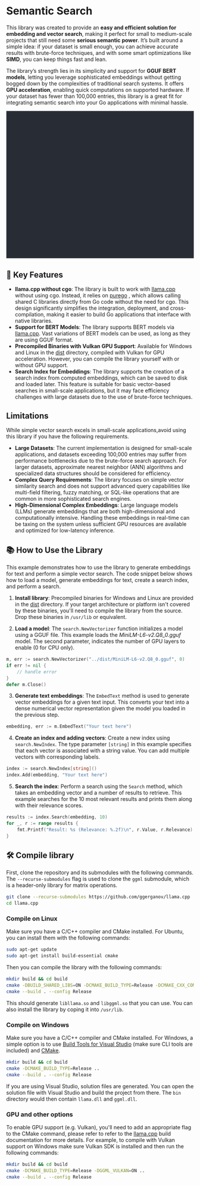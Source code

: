 # Semantic Search

This library was created to provide an **easy and efficient solution for embedding and vector search**, making it perfect for small to medium-scale projects that still need some **serious semantic power**. It’s built around a simple idea: if your dataset is small enough, you can achieve accurate results with brute-force techniques, and with some smart optimizations like **SIMD**, you can keep things fast and lean.

The library’s strength lies in its simplicity and support for **GGUF BERT models**, letting you leverage sophisticated embeddings without getting bogged down by the complexities of traditional search systems. It offers **GPU acceleration**, enabling quick computations on supported hardware. If your dataset has fewer than 100,000 entries, this library is a great fit for integrating semantic search into your Go applications with minimal hassle.

![demo](./.github/demo.gif)

## 🚀 Key Features

- **llama.cpp without cgo**: The library is built to work with [llama.cpp](https://github.com/ggerganov/llama.cpp) without using cgo. Instead, it relies on [purego](https://github.com/ebitengine/purego) , which allows calling shared C libraries directly from Go code without the need for cgo. This design significantly simplifies the integration, deployment, and cross-compilation, making it easier to build Go applications that interface with native libraries.
- **Support for BERT Models**: The library supports BERT models via [llama.cpp](https://github.com/ggerganov/llama.cpp/pull/5423). Vast variations of BERT models can be used, as long as they are using GGUF format.
- **Precompiled Binaries with Vulkan GPU Support**: Available for Windows and Linux in the [dist](dist) directory, compiled with Vulkan for GPU acceleration. However, you can compile the library yourself with or without GPU support.
- **Search Index for Embeddings**: The library supports the creation of a search index from computed embeddings, which can be saved to disk and loaded later. This feature is suitable for basic vector-based searches in small-scale applications, but it may face efficiency challenges with large datasets due to the use of brute-force techniques.

## Limitations

While simple vector search excels in small-scale applications,avoid using this library if you have the following requirements.

- **Large Datasets**: The current implementation is designed for small-scale applications, and datasets exceeding 100,000 entries may suffer from performance bottlenecks due to the brute-force search approach. For larger datasets, approximate nearest neighbor (ANN) algorithms and specialized data structures should be considered for efficiency.
- **Complex Query Requirements**: The library focuses on simple vector similarity search and does not support advanced query capabilities like multi-field filtering, fuzzy matching, or SQL-like operations that are common in more sophisticated search engines.
- **High-Dimensional Complex Embeddings**: Large language models (LLMs) generate embeddings that are both high-dimensional and computationally intensive. Handling these embeddings in real-time can be taxing on the system unless sufficient GPU resources are available and optimized for low-latency inference.

## 📚 How to Use the Library

This example demonstrates how to use the library to generate embeddings for text and perform a simple vector search. The code snippet below shows how to load a model, generate embeddings for text, create a search index, and perform a search.

1. **Install library**: Precompiled binaries for Windows and Linux are provided in the [dist](dist) directory. If your target architecture or platform isn't covered by these binaries, you'll need to compile the library from the source. Drop these binaries in `/usr/lib` or equivalent.

1. **Load a model**: The `search.NewVectorizer` function initializes a model using a GGUF file. This example loads the _MiniLM-L6-v2.Q8_0.gguf_ model. The second parameter, indicates the number of GPU layers to enable (0 for CPU only).

```go
m, err := search.NewVectorizer("../dist/MiniLM-L6-v2.Q8_0.gguf", 0)
if err != nil {
    // handle error
}
defer m.Close()
```

3. **Generate text embeddings**: The `EmbedText` method is used to generate vector embeddings for a given text input. This converts your text into a dense numerical vector representation given the model you loaded in the previous step.

```go
embedding, err := m.EmbedText("Your text here")
```

4. **Create an index and adding vectors**: Create a new index using `search.NewIndex`. The type parameter `[string]` in this example specifies that each vector is associated with a string value. You can add multiple vectors with corresponding labels.

```go
index := search.NewIndex[string]()
index.Add(embedding, "Your text here")
```

5. **Search the index**: Perform a search using the `Search` method, which takes an embedding vector and a number of results to retrieve. This example searches for the 10 most relevant results and prints them along with their relevance scores.

```go
results := index.Search(embedding, 10)
for _, r := range results {
    fmt.Printf("Result: %s (Relevance: %.2f)\n", r.Value, r.Relevance)
}
```

## 🛠 Compile library

First, clone the repository and its submodules with the following commands. The `--recurse-submodules` flag is used to clone the `ggml` submodule, which is a header-only library for matrix operations.

```bash
git clone --recurse-submodules https://github.com/ggerganov/llama.cpp
cd llama.cpp
```

### Compile on Linux

Make sure you have a C/C++ compiler and CMake installed. For Ubuntu, you can install them with the following commands:

```bash
sudo apt-get update
sudo apt-get install build-essential cmake
```

Then you can compile the library with the following commands:

```bash
mkdir build && cd build
cmake -DBUILD_SHARED_LIBS=ON -DCMAKE_BUILD_TYPE=Release -DCMAKE_CXX_COMPILER=g++ -DCMAKE_C_COMPILER=gcc ..
cmake --build . --config Release
```

This should generate `libllama.so` and `libggml.so` that you can use. You can also install the library by coping it into `/usr/lib`.

### Compile on Windows

Make sure you have a C/C++ compiler and CMake installed. For Windows, a simple option is to use [Build Tools for Visual Studio](https://visualstudio.microsoft.com/downloads/) (make sure CLI tools are included) and [CMake](https://cmake.org/download/).

```bash
mkdir build && cd build
cmake -DCMAKE_BUILD_TYPE=Release ..
cmake --build . --config Release
```

If you are using Visual Studio, solution files are generated. You can open the solution file with Visual Studio and build the project from there. The `bin` directory would then contain `llama.dll` and `ggml.dll`.

### GPU and other options

To enable GPU support (e.g. Vulkan), you'll need to add an appropriate flag to the CMake command, please refer to refer to the [llama.cpp](https://github.com/ggerganov/llama.cpp/blob/master/docs/build.md#vulkan) build documentation for more details. For example, to compile with Vulkan support on Windows make sure Vulkan SDK is installed and then run the following commands:

```bash
mkdir build && cd build
cmake -DCMAKE_BUILD_TYPE=Release -DGGML_VULKAN=ON ..
cmake --build . --config Release
```
